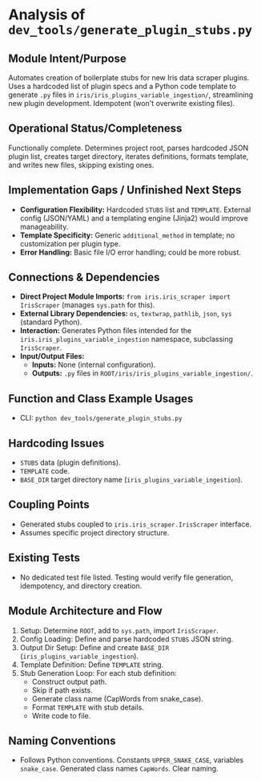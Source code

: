 # Analysis of `dev_tools/generate_plugin_stubs.py`

## Module Intent/Purpose
Automates creation of boilerplate stubs for new Iris data scraper plugins. Uses a hardcoded list of plugin specs and a Python code template to generate `.py` files in `iris/iris_plugins_variable_ingestion/`, streamlining new plugin development. Idempotent (won't overwrite existing files).

## Operational Status/Completeness
Functionally complete. Determines project root, parses hardcoded JSON plugin list, creates target directory, iterates definitions, formats template, and writes new files, skipping existing ones.

## Implementation Gaps / Unfinished Next Steps
- **Configuration Flexibility:** Hardcoded `STUBS` list and `TEMPLATE`. External config (JSON/YAML) and a templating engine (Jinja2) would improve manageability.
- **Template Specificity:** Generic `additional_method` in template; no customization per plugin type.
- **Error Handling:** Basic file I/O error handling; could be more robust.

## Connections & Dependencies
- **Direct Project Module Imports:** `from iris.iris_scraper import IrisScraper` (manages `sys.path` for this).
- **External Library Dependencies:** `os`, `textwrap`, `pathlib`, `json`, `sys` (standard Python).
- **Interaction:** Generates Python files intended for the `iris.iris_plugins_variable_ingestion` namespace, subclassing `IrisScraper`.
- **Input/Output Files:**
    - **Inputs:** None (internal configuration).
    - **Outputs:** `.py` files in `ROOT/iris/iris_plugins_variable_ingestion/`.

## Function and Class Example Usages
- CLI: `python dev_tools/generate_plugin_stubs.py`

## Hardcoding Issues
- `STUBS` data (plugin definitions).
- `TEMPLATE` code.
- `BASE_DIR` target directory name (`iris_plugins_variable_ingestion`).

## Coupling Points
- Generated stubs coupled to `iris.iris_scraper.IrisScraper` interface.
- Assumes specific project directory structure.

## Existing Tests
- No dedicated test file listed. Testing would verify file generation, idempotency, and directory creation.

## Module Architecture and Flow
1.  Setup: Determine `ROOT`, add to `sys.path`, import `IrisScraper`.
2.  Config Loading: Define and parse hardcoded `STUBS` JSON string.
3.  Output Dir Setup: Define and create `BASE_DIR` (`iris_plugins_variable_ingestion`).
4.  Template Definition: Define `TEMPLATE` string.
5.  Stub Generation Loop: For each stub definition:
    - Construct output path.
    - Skip if path exists.
    - Generate class name (CapWords from snake_case).
    - Format `TEMPLATE` with stub details.
    - Write code to file.

## Naming Conventions
- Follows Python conventions. Constants `UPPER_SNAKE_CASE`, variables `snake_case`. Generated class names `CapWords`. Clear naming.